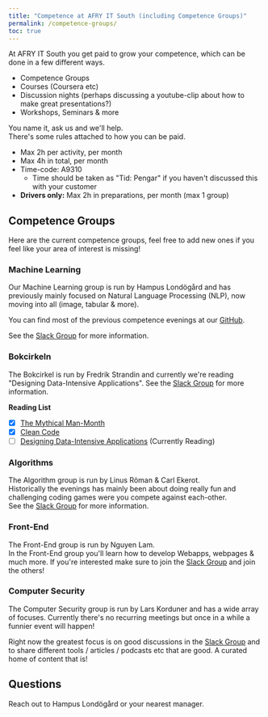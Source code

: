 ```yaml
---
title: "Competence at AFRY IT South (including Competence Groups)"
permalink: /competence-groups/
toc: true
---
```


At AFRY IT South you get paid to grow your competence, which can be done in a few different ways.

- Competence Groups
- Courses (Coursera etc)
- Discussion nights (perhaps discussing a youtube-clip about how to make great presentations?)
- Workshops, Seminars & more

You name it, ask us and we'll help.  
There's some rules attached to how you can be paid.  
- Max 2h per activity, per month
- Max 4h in total, per month
- Time-code: A9310 
    - Time should be taken as "Tid: Pengar" if you haven't discussed this with your customer
- **Drivers only:** Max 2h in preparations, per month (max 1 group)

## Competence Groups

Here are the current competence groups, feel free to add new ones if you feel like your area of interest is missing!

### Machine Learning
Our Machine Learning group is run by Hampus Londögård and has previously mainly focused on Natural Language Processing (NLP), now moving into all (image, tabular & more).

You can find most of the previous competence evenings at our [GitHub](https://github.com/afry-south/nlp-competence).

See the [Slack Group](https://buitsouth.slack.com/archives/CPMRY5JBZ) for more information.

### Bokcirkeln
The Bokcirkel is run by Fredrik Strandin and currently we're reading "Designing Data-Intensive Applications". See the [Slack Group](https://buitsouth.slack.com/archives/C010WHF80RF) for more information.

**Reading List**
- [X] [The Mythical Man-Month](https://en.wikipedia.org/wiki/The_Mythical_Man-Month)
- [X] [Clean Code](https://www.amazon.com/Clean-Code-Handbook-Software-Craftsmanship/dp/0132350882)
- [ ] [Designing Data-Intensive Applications](https://dataintensive.net/) (Currently Reading)

### Algorithms
The Algorithm group is run by Linus Röman & Carl Ekerot.  
Historically the evenings has mainly been about doing really fun and challenging coding games were you compete against each-other.  
See the [Slack Group](https://buitsouth.slack.com/archives/CPE14G5LH) for more information.

### Front-End
The Front-End group is run by Nguyen Lam.  
In the Front-End group you'll learn how to develop Webapps, webpages & much more. If you're interested make sure to join the [Slack Group](https://buitsouth.slack.com/archives/CTHPYKDDG) and join the others!

### Computer Security
The Computer Security group is run by Lars Korduner and has a wide array of focuses. Currently there's no recurring meetings but once in a while a funnier event will happen!  

Right now the greatest focus is on good discussions in the [Slack Group](https://buitsouth.slack.com/archives/C01BK2EBNF8) and to share different tools / articles / podcasts etc that are good. A curated home of content that is!

## Questions
Reach out to Hampus Londögård or your nearest manager.
